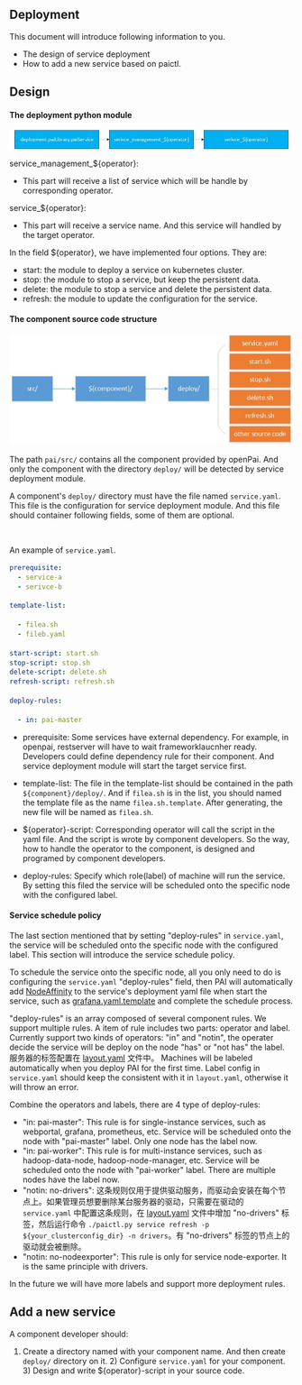 ## Deployment

This document will introduce following information to you.

- The design of service deployment
- How to add a new service based on paictl.

## Design

#### The deployment python module

  

<div  align="center">
<img src="pic/service-deployment.jpg" alt="paictl overview picture" style="float: center; margin-right: 10px;" />
</div>

  


service_management_${operator}:

- This part will receive a list of service which will be handle by corresponding operator.

service_${operator}:

- This part will receive a service name. And this service will handled by the target operator.

In the field ${operator}, we have implemented four options. They are:

- start: the module to deploy a service on kubernetes cluster.
- stop: the module to stop a service, but keep the persistent data.
- delete: the module to stop a service and delete the persistent data.
- refresh: the module to update the configuration for the service. <br />

#### The component source code structure

  

<div  align="center">
<img src="pic/deployment-component-path.jpg" alt="paictl overview picture" style="float: center; margin-right: 10px;" />
</div>

  


The path ```pai/src/``` contains all the component provided by openPai. And only the component with the directory ```deploy/``` will be detected by service deployment module.

  


A component's ```deploy/``` directory must have the file named ```service.yaml```. This file is the configuration for service deployment module. And this file should container following fields, some of them are optional.

<br />

An example of ```service.yaml```.

```yaml
prerequisite:
  - service-a
  - serivce-b

template-list:

  - filea.sh
  - fileb.yaml

start-script: start.sh
stop-script: stop.sh
delete-script: delete.sh
refresh-script: refresh.sh

deploy-rules:

  - in: pai-master
```

- prerequisite: Some services have external dependency. For example, in openpai, restserver will have to wait frameworklaucnher ready. Developers could define dependency rule for their component. And service deployment module will start the target service first.

- template-list: The file in the template-list should be contained in the path ```${component}/deploy/```. And if ```filea.sh``` is in the list, you should named the template file as the name ```filea.sh.template```. After generating, the new file will be named as ```filea.sh```.

- ${operator}-script: Corresponding operator will call the script in the yaml file. And the script is wrote by component developers. So the way, how to handle the operator to the component, is designed and programed by component developers.

- deploy-rules: Specify which role(label) of machine will run the service. By setting this filed the service will be scheduled onto the specific node with the configured label.

#### Service schedule policy

The last section mentioned that by setting "deploy-rules" in `service.yaml`, the service will be scheduled onto the specific node with the configured label. This section will introduce the service schedule policy.

To schedule the service onto the specific node, all you only need to do is configuring the `service.yaml` "deploy-rules" field, then PAI will automatically add [NodeAffinity](https://kubernetes.io/docs/concepts/configuration/assign-pod-node/#affinity-and-anti-affinity) to the service's deployment yaml file when start the service, such as [grafana.yaml.template](../../../src/grafana/deploy/grafana.yaml.template) and complete the schedule process.

"deploy-rules" is an array composed of several component rules. We support multiple rules. A item of rule includes two parts: operator and label. Currently support two kinds of operators: "in" and "notin", the operater decide the service will be deploy on the node "has" or "not has" the label. 服务器的标签配置在 [layout.yaml](../../../examples/cluster-configuration/layout.yaml) 文件中。 Machines will be labeled automatically when you deploy PAI for the first time. Label config in `service.yaml` should keep the consistent with it in `layout.yaml`, otherwise it will throw an error.

Combine the operators and labels, there are 4 type of deploy-rules:

- "in: pai-master": This rule is for single-instance services, such as webportal, grafana, prometheus, etc. Service will be scheduled onto the node with "pai-master" label. Only one node has the label now.
- "in: pai-worker": This rule is for multi-instance services, such as hadoop-data-node, hadoop-node-manager, etc. Service will be scheduled onto the node with "pai-worker" label. There are multiple nodes have the label now.
- "notin: no-drivers": 这条规则仅用于提供驱动服务，而驱动会安装在每个节点上。如果管理员想要删除某台服务器的驱动，只需要在驱动的 `service.yaml` 中配置这条规则，在 [layout.yaml](../../../examples/cluster-configuration/layout.yaml) 文件中增加 "no-drivers" 标签，然后运行命令 `./paictl.py service refresh -p ${your_clusterconfig_dir} -n drivers`。有 "no-drivers" 标签的节点上的驱动就会被删除。
- "notin: no-nodeexporter": This rule is only for service node-exporter. It is the same principle with drivers.

In the future we will have more labels and support more deployment rules.

## Add a new service

A component developer should:

1) Create a directory named with your component name. And then create ```deploy/``` directory on it. 2) Configure ```service.yaml``` for your component. 3) Design and write ${operator}-script in your source code.